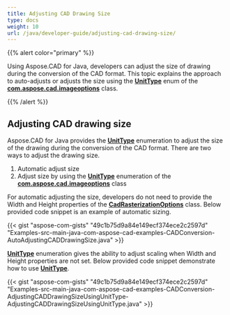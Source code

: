 ```yaml
---
title: Adjusting CAD Drawing Size
type: docs
weight: 10
url: /java/developer-guide/adjusting-cad-drawing-size/
---
```


{{% alert color="primary" %}}

Using Aspose.CAD for Java, developers can adjust the size of drawing during the conversion of the CAD format. This topic explains the approach to auto-adjusts or adjusts the size using the [**UnitType**](https://reference.aspose.com/cad/java/com.aspose.cad.imageoptions/UnitType) enum of the [**com.aspose.cad.imageoptions**](https://reference.aspose.com/cad/java/com.aspose.cad.imageoptions/package-frame) class.

{{% /alert %}}

## **Adjusting CAD drawing size**

Aspose.CAD for Java provides the [**UnitType**](https://reference.aspose.com/cad/java/com.aspose.cad.imageoptions/UnitType) enumeration to adjust the size of the drawing during the conversion of the CAD format. There are two ways to adjust the drawing size.

1. Automatic adjust size
1. Adjust size by using the [**UnitType**](https://reference.aspose.com/cad/java/com.aspose.cad.imageoptions/UnitType) enumeration of the [**com.aspose.cad.imageoptions**](https://reference.aspose.com/cad/java/com.aspose.cad.imageoptions/package-frame) class

For automatic adjusting the size, developers do not need to provide the Width and Height properties of the [**CadRasterizationOptions**](https://reference.aspose.com/cad/java/com.aspose.cad.imageoptions/CadRasterizationOptions) class. Below provided code snippet is an example of automatic sizing.

{{< gist "aspose-com-gists" "49c1b75d9a84e149ecf374ece2c2597d" "Examples-src-main-java-com-aspose-cad-examples-CADConversion-AutoAdjustingCADDrawingSize.java" >}}

[**UnitType**](https://reference.aspose.com/cad/java/com.aspose.cad.imageoptions/UnitType) enumeration gives the ability to adjust scaling when Width and Height properties are not set. Below provided code snippet demonstrate how to use [**UnitType**](https://reference.aspose.com/cad/java/com.aspose.cad.imageoptions/UnitType).

{{< gist "aspose-com-gists" "49c1b75d9a84e149ecf374ece2c2597d" "Examples-src-main-java-com-aspose-cad-examples-CADConversion-AdjustingCADDrawingSizeUsingUnitType-AdjustingCADDrawingSizeUsingUnitType.java" >}}
